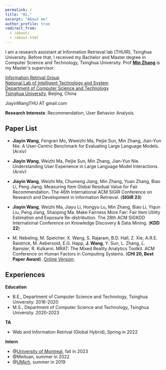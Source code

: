 ```yaml
---
permalink: /
title: "Hi,"
excerpt: "About me"
author_profile: true
redirect_from: 
  - /about/
  - /about.html
---
```


I am a research assistant at Information Retrieval lab (THUIR), Tsinghua University. Before that, I received my Bachelor and Master degree in Computer Science and Technology, Tsinghua University. Prof [**Min Zhang**](http://www.thuir.cn/group/~mzhang/) is my Master's supervisor.

[Information Retrival Group ](http://www.thuir.cn/)  
[National Lab of Intelligent Technology and System](http://www.csai.tsinghua.edu.cn/)  
[Department of Computer Science and Technology](http://www.cs.tsinghua.edu.cn/)  
[Tsinghua University](http://www.tsinghua.edu.cn/), Beijing, China

JiayinWangTHU AT gmail.com 

**Research Interests**: Recommendation, User Behavior Analysis.



## Paper List

- **Jiayin Wang**, Fengran Mo, Wweizhi Ma, Peijie Sun, Min Zhang, Jian-Yun Nie. A User-Centric Benchmark for Evaluating Large Language Models. (Arxiv)

- **Jiayin Wang**, Weizhi Ma, Peijie Sun, Min Zhang, Jian-Yun Nie. Understanding User Experience in Large Language Model Interactions. (Arxiv)

- **Jiayin Wang**, Weizhi Ma, Chumeng Jiang, Min Zhang, Yuan Zhang, Biao Li, Peng Jiang. Measuring Item Global Residual Value for Fair Recommendation. The 46th International ACM SIGIR Conference on Research and Development in Information Retrieval. (**SIGIR 23**)

- **Jiayin Wang**, Weizhi Ma, Jiayu Li, Hongyu Lu, Min Zhang, Biao Li, Yiqun Liu, Peng Jiang, Shaoping Ma. Make Fairness More Fair: Fair Item Utility Estimation and Exposure Re-distribution. The 28th ACM SIGKDD International Conference on Knowledge Discovery & Data Mining. (**KDD 22**)

- M. Nebeling, M. Speicher, X. Wang, S. Rajaram, B.D. Hall, Z. Xie, A.R.E. Raistrick, M. Aebersold, E.G. Happ, **J. Wang**, Y. Sun, L. Zhang, L. Ramsier, R. Kulkarni. MRAT: The Mixed Reality Analytics Toolkit. ACM Conference on Human Factors in Computing Systems. (**CHI 20, Best Paper Award**). [Online Version](http://www.michael-nebeling.de/publications/chi20b.pdf).



## Experiences

**Education**

- B.E., Department of Computer Science and Technology, Tsinghua University. 2016-2020
- M.S., Department of Computer Science and Technology, Tsinghua University. 2020-2023


**TA**

- Web and Information Retrival (Global Hybrid), Spring in 2022



**Intern**

- @[University of Montreal](http://rali.iro.umontreal.ca/nie-site/jian-yun-nie-en/), fall in 2023
- @Meituan, summer in 2022
- @[UMich](https://www.mi2lab.com/), summer in 2019
